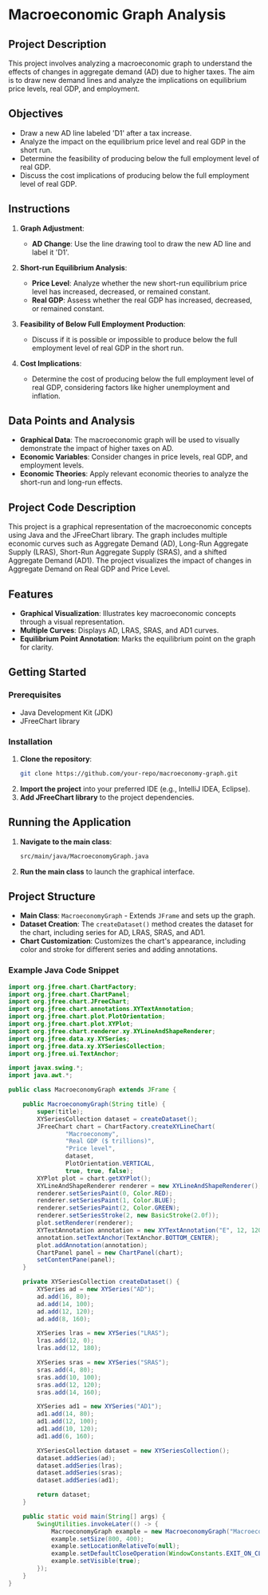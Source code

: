 # Macroeconomic Graph Analysis

## Project Description
This project involves analyzing a macroeconomic graph to understand the effects of changes in aggregate demand (AD) due to higher taxes. The aim is to draw new demand lines and analyze the implications on equilibrium price levels, real GDP, and employment.

## Objectives
- Draw a new AD line labeled 'D1' after a tax increase.
- Analyze the impact on the equilibrium price level and real GDP in the short run.
- Determine the feasibility of producing below the full employment level of real GDP.
- Discuss the cost implications of producing below the full employment level of real GDP.

## Instructions
1. **Graph Adjustment**:
    - **AD Change**: Use the line drawing tool to draw the new AD line and label it 'D1'.

2. **Short-run Equilibrium Analysis**:
    - **Price Level**: Analyze whether the new short-run equilibrium price level has increased, decreased, or remained constant.
    - **Real GDP**: Assess whether the real GDP has increased, decreased, or remained constant.

3. **Feasibility of Below Full Employment Production**:
    - Discuss if it is possible or impossible to produce below the full employment level of real GDP in the short run.

4. **Cost Implications**:
    - Determine the cost of producing below the full employment level of real GDP, considering factors like higher unemployment and inflation.

## Data Points and Analysis
- **Graphical Data**: The macroeconomic graph will be used to visually demonstrate the impact of higher taxes on AD.
- **Economic Variables**: Consider changes in price levels, real GDP, and employment levels.
- **Economic Theories**: Apply relevant economic theories to analyze the short-run and long-run effects.



## Project Code Description
This project is a graphical representation of the macroeconomic concepts using Java and the JFreeChart library. The graph includes multiple economic curves such as Aggregate Demand (AD), Long-Run Aggregate Supply (LRAS), Short-Run Aggregate Supply (SRAS), and a shifted Aggregate Demand (AD1). The project visualizes the impact of changes in Aggregate Demand on Real GDP and Price Level.

## Features
- **Graphical Visualization**: Illustrates key macroeconomic concepts through a visual representation.
- **Multiple Curves**: Displays AD, LRAS, SRAS, and AD1 curves.
- **Equilibrium Point Annotation**: Marks the equilibrium point on the graph for clarity.

## Getting Started
### Prerequisites
- Java Development Kit (JDK)
- JFreeChart library

### Installation
1. **Clone the repository**:
    ```bash
    git clone https://github.com/your-repo/macroeconomy-graph.git
    ```
2. **Import the project** into your preferred IDE (e.g., IntelliJ IDEA, Eclipse).
3. **Add JFreeChart library** to the project dependencies.

## Running the Application
1. **Navigate to the main class**:
    ```bash
    src/main/java/MacroeconomyGraph.java
    ```
2. **Run the main class** to launch the graphical interface.

## Project Structure
- **Main Class**: `MacroeconomyGraph` - Extends `JFrame` and sets up the graph.
- **Dataset Creation**: The `createDataset()` method creates the dataset for the chart, including series for AD, LRAS, SRAS, and AD1.
- **Chart Customization**: Customizes the chart's appearance, including color and stroke for different series and adding annotations.

### Example Java Code Snippet
```java
import org.jfree.chart.ChartFactory;
import org.jfree.chart.ChartPanel;
import org.jfree.chart.JFreeChart;
import org.jfree.chart.annotations.XYTextAnnotation;
import org.jfree.chart.plot.PlotOrientation;
import org.jfree.chart.plot.XYPlot;
import org.jfree.chart.renderer.xy.XYLineAndShapeRenderer;
import org.jfree.data.xy.XYSeries;
import org.jfree.data.xy.XYSeriesCollection;
import org.jfree.ui.TextAnchor;

import javax.swing.*;
import java.awt.*;

public class MacroeconomyGraph extends JFrame {

    public MacroeconomyGraph(String title) {
        super(title);
        XYSeriesCollection dataset = createDataset();
        JFreeChart chart = ChartFactory.createXYLineChart(
                "Macroeconomy",
                "Real GDP ($ trillions)",
                "Price level",
                dataset,
                PlotOrientation.VERTICAL,
                true, true, false);
        XYPlot plot = chart.getXYPlot();
        XYLineAndShapeRenderer renderer = new XYLineAndShapeRenderer();
        renderer.setSeriesPaint(0, Color.RED);
        renderer.setSeriesPaint(1, Color.BLUE);
        renderer.setSeriesPaint(2, Color.GREEN);
        renderer.setSeriesStroke(2, new BasicStroke(2.0f));
        plot.setRenderer(renderer);
        XYTextAnnotation annotation = new XYTextAnnotation("E", 12, 120);
        annotation.setTextAnchor(TextAnchor.BOTTOM_CENTER);
        plot.addAnnotation(annotation);
        ChartPanel panel = new ChartPanel(chart);
        setContentPane(panel);
    }

    private XYSeriesCollection createDataset() {
        XYSeries ad = new XYSeries("AD");
        ad.add(16, 80);
        ad.add(14, 100);
        ad.add(12, 120);
        ad.add(8, 160);

        XYSeries lras = new XYSeries("LRAS");
        lras.add(12, 0);
        lras.add(12, 180);

        XYSeries sras = new XYSeries("SRAS");
        sras.add(4, 80);
        sras.add(10, 100);
        sras.add(12, 120);
        sras.add(14, 160);

        XYSeries ad1 = new XYSeries("AD1");
        ad1.add(14, 80);
        ad1.add(12, 100);
        ad1.add(10, 120);
        ad1.add(6, 160);

        XYSeriesCollection dataset = new XYSeriesCollection();
        dataset.addSeries(ad);
        dataset.addSeries(lras);
        dataset.addSeries(sras);
        dataset.addSeries(ad1);

        return dataset;
    }

    public static void main(String[] args) {
        SwingUtilities.invokeLater(() -> {
            MacroeconomyGraph example = new MacroeconomyGraph("Macroeconomy Graph");
            example.setSize(800, 400);
            example.setLocationRelativeTo(null);
            example.setDefaultCloseOperation(WindowConstants.EXIT_ON_CLOSE);
            example.setVisible(true);
        });
    }
}




















